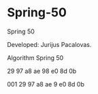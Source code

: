 # Spring-50
Spring 50

Developed: Jurijus Pacalovas.

Algorithm Spring 50

29 97 a8 ae 98 e0 8d 0b

001 29 97 a8 ae 9 e0 8d 0b
